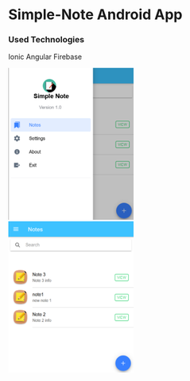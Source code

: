 <h1>Simple-Note Android App</h1>

<h3>Used Technologies</h3>

  Ionic
  Angular
  Firebase


<img src="ss1.png" width="50%" height="50%">
<img src="ss2.png" width="50%" height="50%">

